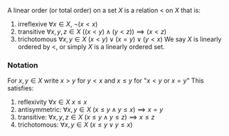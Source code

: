 A linear order (or total order) on a set $X$ is a relation $<$ on $X$ that is:
1. irreflexive $\forall x\in X,\ \neg(x<x)$
2. transitive $\forall x,y,z\in X\ ((x<y)\land(y<z))\implies(x<z)$
3. trichotomous $\forall x,y\in X\ (x<y)\lor(x=y)\lor(y<x)$
We say $X$ is linearly ordered by $<$, 
or simply $X$ is a linearly ordered set. 

### Notation
For $x,y\in X$ write
$x>y$ for $y<x$
and $x\leq y$ for "$x<y$ or $x=y$"
This satisfies:
1. reflexivity $\forall x\in X\ x\leq x$
2. antisymmetric: $\forall x,y\in X\ (x\leq y\land y\leq x)\implies x=y$
3. transitive: $\forall x,y,z\in X\ (x\leq y\land y\leq z)\implies x\leq z$
4. trichotomous: $\forall x,y\in X\ (x\leq y\lor y\leq x)$
